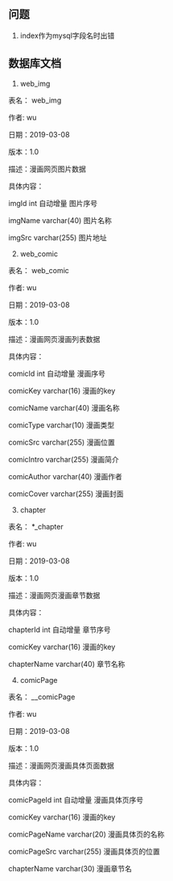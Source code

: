 ## 问题
1. index作为mysql字段名时出错

## 数据库文档

1. web_img

表名： web_img

作者: wu

日期：2019-03-08

版本：1.0

描述：漫画网页图片数据

具体内容：

imgId int 自动增量 图片序号

imgName varchar(40) 图片名称

imgSrc varchar(255) 图片地址

2. web_comic

表名： web_comic

作者: wu

日期：2019-03-08

版本：1.0

描述：漫画网页漫画列表数据

具体内容：

comicId int 自动增量 漫画序号

comicKey varchar(16) 漫画的key

comicName varchar(40) 漫画名称

comicType varchar(10) 漫画类型

comicSrc varchar(255) 漫画位置

comicIntro varchar(255) 漫画简介

comicAuthor varchar(40) 漫画作者

comicCover varchar(255) 漫画封面

3. chapter

表名： *_chapter

作者: wu

日期：2019-03-08

版本：1.0

描述：漫画网页漫画章节数据

具体内容：

chapterId int 自动增量 章节序号

comicKey varchar(16) 漫画的key

chapterName varchar(40) 章节名称

4. comicPage

表名： *_*_comicPage

作者: wu

日期：2019-03-08

版本：1.0

描述：漫画网页漫画具体页面数据

具体内容：

comicPageId int 自动增量 漫画具体页序号

comicKey varchar(16) 漫画的key

comicPageName varchar(20) 漫画具体页的名称

comicPageSrc varchar(255) 漫画具体页的位置

chapterName varchar(30) 漫画章节名
